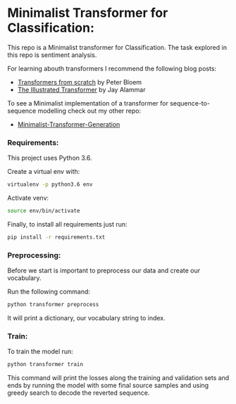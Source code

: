 # Minimalist Transformer for Classification:

This repo is a Minimalist transformer for Classification.
The task explored in this repo is sentiment analysis.

For learning abouth transformers I recommend the following blog posts:
- [Transformers from scratch](http://www.peterbloem.nl/blog/transformers) by Peter Bloem 
- [The Illustrated Transformer](http://jalammar.github.io/illustrated-transformer/) by Jay Alammar

To see a Minimalist implementation of a transformer for sequence-to-sequence modelling check out my other repo: 
- [Minimalist-Transformer-Generation](https://github.com/ricardorei/Minimalist-Transformer-Generation)

### Requirements:

This project uses Python 3.6.

Create a virtual env with:
```sh 
virtualenv -p python3.6 env
```
Activate venv:
```sh 
source env/bin/activate
```

Finally, to install all requirements just run:
```sh 
pip install -r requirements.txt
```

### Preprocessing:

Before we start is important to preprocess our data and create our vocabulary.

Run the following command:
```sh 
python transformer preprocess
```

It will print a dictionary, our vocabulary string to index.

### Train:

To train the model run:
```sh 
python transformer train
```

This command will print the losses along the training and validation sets and 
ends by running the model with some final source samples and using greedy search to decode the reverted sequence.
